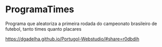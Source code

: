 # ProgramaTimes
Programa que aleatoriza a primeira rodada do campeonato brasileiro de futebol, tanto times quanto placares

https://dgadelha.github.io/Portugol-Webstudio/#share=r0dbdih
